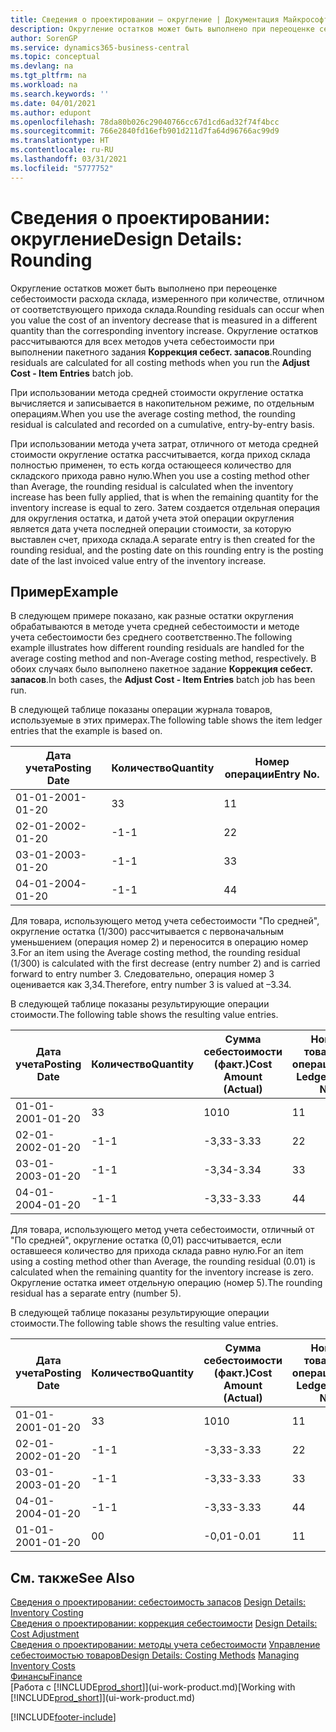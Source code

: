 ```yaml
---
title: Сведения о проектировании — округление | Документация Майкрософт
description: Округление остатков может быть выполнено при переоценке себестоимости расхода склада, измеренного при количестве, отличном от соответствующего прихода склада. Округление остатков рассчитываются для всех методов учета себестоимости при выполнении пакетного задания **Коррекция себест. запасов**.
author: SorenGP
ms.service: dynamics365-business-central
ms.topic: conceptual
ms.devlang: na
ms.tgt_pltfrm: na
ms.workload: na
ms.search.keywords: ''
ms.date: 04/01/2021
ms.author: edupont
ms.openlocfilehash: 78da80b026c29040766cc67d1cd6ad32f74f4bcc
ms.sourcegitcommit: 766e2840fd16efb901d211d7fa64d96766ac99d9
ms.translationtype: HT
ms.contentlocale: ru-RU
ms.lasthandoff: 03/31/2021
ms.locfileid: "5777752"
---
```

# <a name="design-details-rounding"></a><span data-ttu-id="de6f6-104">Сведения о проектировании: округление</span><span class="sxs-lookup"><span data-stu-id="de6f6-104">Design Details: Rounding</span></span>
<span data-ttu-id="de6f6-105">Округление остатков может быть выполнено при переоценке себестоимости расхода склада, измеренного при количестве, отличном от соответствующего прихода склада.</span><span class="sxs-lookup"><span data-stu-id="de6f6-105">Rounding residuals can occur when you value the cost of an inventory decrease that is measured in a different quantity than the corresponding inventory increase.</span></span> <span data-ttu-id="de6f6-106">Округление остатков рассчитываются для всех методов учета себестоимости при выполнении пакетного задания **Коррекция себест. запасов**.</span><span class="sxs-lookup"><span data-stu-id="de6f6-106">Rounding residuals are calculated for all costing methods when you run the **Adjust Cost - Item Entries** batch job.</span></span>  

 <span data-ttu-id="de6f6-107">При использовании метода средней стоимости округление остатка вычисляется и записывается в накопительном режиме, по отдельным операциям.</span><span class="sxs-lookup"><span data-stu-id="de6f6-107">When you use the average costing method, the rounding residual is calculated and recorded on a cumulative, entry-by-entry basis.</span></span>  

 <span data-ttu-id="de6f6-108">При использовании метода учета затрат, отличного от метода средней стоимости округление остатка рассчитывается, когда приход склада полностью применен, то есть когда остающееся количество для складского прихода равно нулю.</span><span class="sxs-lookup"><span data-stu-id="de6f6-108">When you use a costing method other than Average, the rounding residual is calculated when the inventory increase has been fully applied, that is when the remaining quantity for the inventory increase is equal to zero.</span></span> <span data-ttu-id="de6f6-109">Затем создается отдельная операция для округления остатка, и датой учета этой операции округления является дата учета последней операции стоимости, за которую выставлен счет, прихода склада.</span><span class="sxs-lookup"><span data-stu-id="de6f6-109">A separate entry is then created for the rounding residual, and the posting date on this rounding entry is the posting date of the last invoiced value entry of the inventory increase.</span></span>  

## <a name="example"></a><span data-ttu-id="de6f6-110">Пример</span><span class="sxs-lookup"><span data-stu-id="de6f6-110">Example</span></span>  
 <span data-ttu-id="de6f6-111">В следующем примере показано, как разные остатки округления обрабатываются в методе учета средней себестоимости и методе учета себестоимости без среднего соответственно.</span><span class="sxs-lookup"><span data-stu-id="de6f6-111">The following example illustrates how different rounding residuals are handled for the average costing method and non-Average costing method, respectively.</span></span> <span data-ttu-id="de6f6-112">В обоих случаях было выполнено пакетное задание **Коррекция себест. запасов**.</span><span class="sxs-lookup"><span data-stu-id="de6f6-112">In both cases, the **Adjust Cost - Item Entries** batch job has been run.</span></span>  

 <span data-ttu-id="de6f6-113">В следующей таблице показаны операции журнала товаров, используемые в этих примерах.</span><span class="sxs-lookup"><span data-stu-id="de6f6-113">The following table shows the item ledger entries that the example is based on.</span></span>  

|<span data-ttu-id="de6f6-114">Дата учета</span><span class="sxs-lookup"><span data-stu-id="de6f6-114">Posting Date</span></span>|<span data-ttu-id="de6f6-115">Количество</span><span class="sxs-lookup"><span data-stu-id="de6f6-115">Quantity</span></span>|<span data-ttu-id="de6f6-116">Номер операции</span><span class="sxs-lookup"><span data-stu-id="de6f6-116">Entry No.</span></span>|  
|------------------|--------------|---------------|  
|<span data-ttu-id="de6f6-117">01-01-20</span><span class="sxs-lookup"><span data-stu-id="de6f6-117">01-01-20</span></span>|<span data-ttu-id="de6f6-118">3</span><span class="sxs-lookup"><span data-stu-id="de6f6-118">3</span></span>|<span data-ttu-id="de6f6-119">1</span><span class="sxs-lookup"><span data-stu-id="de6f6-119">1</span></span>|  
|<span data-ttu-id="de6f6-120">02-01-20</span><span class="sxs-lookup"><span data-stu-id="de6f6-120">02-01-20</span></span>|<span data-ttu-id="de6f6-121">-1</span><span class="sxs-lookup"><span data-stu-id="de6f6-121">-1</span></span>|<span data-ttu-id="de6f6-122">2</span><span class="sxs-lookup"><span data-stu-id="de6f6-122">2</span></span>|  
|<span data-ttu-id="de6f6-123">03-01-20</span><span class="sxs-lookup"><span data-stu-id="de6f6-123">03-01-20</span></span>|<span data-ttu-id="de6f6-124">-1</span><span class="sxs-lookup"><span data-stu-id="de6f6-124">-1</span></span>|<span data-ttu-id="de6f6-125">3</span><span class="sxs-lookup"><span data-stu-id="de6f6-125">3</span></span>|  
|<span data-ttu-id="de6f6-126">04-01-20</span><span class="sxs-lookup"><span data-stu-id="de6f6-126">04-01-20</span></span>|<span data-ttu-id="de6f6-127">-1</span><span class="sxs-lookup"><span data-stu-id="de6f6-127">-1</span></span>|<span data-ttu-id="de6f6-128">4</span><span class="sxs-lookup"><span data-stu-id="de6f6-128">4</span></span>|  

 <span data-ttu-id="de6f6-129">Для товара, использующего метод учета себестоимости "По средней", округление остатка (1/300) рассчитывается с первоначальным уменьшением (операция номер 2) и переносится в операцию номер 3.</span><span class="sxs-lookup"><span data-stu-id="de6f6-129">For an item using the Average costing method, the rounding residual (1/300) is calculated with the first decrease (entry number 2) and is carried forward to entry number 3.</span></span> <span data-ttu-id="de6f6-130">Следовательно, операция номер 3 оценивается как 3,34.</span><span class="sxs-lookup"><span data-stu-id="de6f6-130">Therefore, entry number 3 is valued at –3.34.</span></span>  

 <span data-ttu-id="de6f6-131">В следующей таблице показаны результирующие операции стоимости.</span><span class="sxs-lookup"><span data-stu-id="de6f6-131">The following table shows the resulting value entries.</span></span>  

|<span data-ttu-id="de6f6-132">Дата учета</span><span class="sxs-lookup"><span data-stu-id="de6f6-132">Posting Date</span></span>|<span data-ttu-id="de6f6-133">Количество</span><span class="sxs-lookup"><span data-stu-id="de6f6-133">Quantity</span></span>|<span data-ttu-id="de6f6-134">Сумма себестоимости (факт.)</span><span class="sxs-lookup"><span data-stu-id="de6f6-134">Cost Amount (Actual)</span></span>|<span data-ttu-id="de6f6-135">Номер товарной операции</span><span class="sxs-lookup"><span data-stu-id="de6f6-135">Item Ledger Entry No.</span></span>|<span data-ttu-id="de6f6-136">Номер операции</span><span class="sxs-lookup"><span data-stu-id="de6f6-136">Entry No.</span></span>|  
|------------------|--------------|----------------------------|---------------------------|---------------|  
|<span data-ttu-id="de6f6-137">01-01-20</span><span class="sxs-lookup"><span data-stu-id="de6f6-137">01-01-20</span></span>|<span data-ttu-id="de6f6-138">3</span><span class="sxs-lookup"><span data-stu-id="de6f6-138">3</span></span>|<span data-ttu-id="de6f6-139">10</span><span class="sxs-lookup"><span data-stu-id="de6f6-139">10</span></span>|<span data-ttu-id="de6f6-140">1</span><span class="sxs-lookup"><span data-stu-id="de6f6-140">1</span></span>|<span data-ttu-id="de6f6-141">1</span><span class="sxs-lookup"><span data-stu-id="de6f6-141">1</span></span>|  
|<span data-ttu-id="de6f6-142">02-01-20</span><span class="sxs-lookup"><span data-stu-id="de6f6-142">02-01-20</span></span>|<span data-ttu-id="de6f6-143">-1</span><span class="sxs-lookup"><span data-stu-id="de6f6-143">-1</span></span>|<span data-ttu-id="de6f6-144">-3,33</span><span class="sxs-lookup"><span data-stu-id="de6f6-144">-3.33</span></span>|<span data-ttu-id="de6f6-145">2</span><span class="sxs-lookup"><span data-stu-id="de6f6-145">2</span></span>|<span data-ttu-id="de6f6-146">2</span><span class="sxs-lookup"><span data-stu-id="de6f6-146">2</span></span>|  
|<span data-ttu-id="de6f6-147">03-01-20</span><span class="sxs-lookup"><span data-stu-id="de6f6-147">03-01-20</span></span>|<span data-ttu-id="de6f6-148">-1</span><span class="sxs-lookup"><span data-stu-id="de6f6-148">-1</span></span>|<span data-ttu-id="de6f6-149">-3,34</span><span class="sxs-lookup"><span data-stu-id="de6f6-149">-3.34</span></span>|<span data-ttu-id="de6f6-150">3</span><span class="sxs-lookup"><span data-stu-id="de6f6-150">3</span></span>|<span data-ttu-id="de6f6-151">3</span><span class="sxs-lookup"><span data-stu-id="de6f6-151">3</span></span>|  
|<span data-ttu-id="de6f6-152">04-01-20</span><span class="sxs-lookup"><span data-stu-id="de6f6-152">04-01-20</span></span>|<span data-ttu-id="de6f6-153">-1</span><span class="sxs-lookup"><span data-stu-id="de6f6-153">-1</span></span>|<span data-ttu-id="de6f6-154">-3,33</span><span class="sxs-lookup"><span data-stu-id="de6f6-154">-3.33</span></span>|<span data-ttu-id="de6f6-155">4</span><span class="sxs-lookup"><span data-stu-id="de6f6-155">4</span></span>|<span data-ttu-id="de6f6-156">4</span><span class="sxs-lookup"><span data-stu-id="de6f6-156">4</span></span>|  

 <span data-ttu-id="de6f6-157">Для товара, использующего метод учета себестоимости, отличный от "По средней", округление остатка (0,01) рассчитывается, если оставшееся количество для прихода склада равно нулю.</span><span class="sxs-lookup"><span data-stu-id="de6f6-157">For an item using a costing method other than Average, the rounding residual (0.01) is calculated when the remaining quantity for the inventory increase is zero.</span></span> <span data-ttu-id="de6f6-158">Округление остатка имеет отдельную операцию (номер 5).</span><span class="sxs-lookup"><span data-stu-id="de6f6-158">The rounding residual has a separate entry (number 5).</span></span>  

 <span data-ttu-id="de6f6-159">В следующей таблице показаны результирующие операции стоимости.</span><span class="sxs-lookup"><span data-stu-id="de6f6-159">The following table shows the resulting value entries.</span></span>  

|<span data-ttu-id="de6f6-160">Дата учета</span><span class="sxs-lookup"><span data-stu-id="de6f6-160">Posting Date</span></span>|<span data-ttu-id="de6f6-161">Количество</span><span class="sxs-lookup"><span data-stu-id="de6f6-161">Quantity</span></span>|<span data-ttu-id="de6f6-162">Сумма себестоимости (факт.)</span><span class="sxs-lookup"><span data-stu-id="de6f6-162">Cost Amount (Actual)</span></span>|<span data-ttu-id="de6f6-163">Номер товарной операции</span><span class="sxs-lookup"><span data-stu-id="de6f6-163">Item Ledger Entry No.</span></span>|<span data-ttu-id="de6f6-164">Номер операции</span><span class="sxs-lookup"><span data-stu-id="de6f6-164">Entry No.</span></span>|  
|------------------|--------------|----------------------------|---------------------------|---------------|  
|<span data-ttu-id="de6f6-165">01-01-20</span><span class="sxs-lookup"><span data-stu-id="de6f6-165">01-01-20</span></span>|<span data-ttu-id="de6f6-166">3</span><span class="sxs-lookup"><span data-stu-id="de6f6-166">3</span></span>|<span data-ttu-id="de6f6-167">10</span><span class="sxs-lookup"><span data-stu-id="de6f6-167">10</span></span>|<span data-ttu-id="de6f6-168">1</span><span class="sxs-lookup"><span data-stu-id="de6f6-168">1</span></span>|<span data-ttu-id="de6f6-169">1</span><span class="sxs-lookup"><span data-stu-id="de6f6-169">1</span></span>|  
|<span data-ttu-id="de6f6-170">02-01-20</span><span class="sxs-lookup"><span data-stu-id="de6f6-170">02-01-20</span></span>|<span data-ttu-id="de6f6-171">-1</span><span class="sxs-lookup"><span data-stu-id="de6f6-171">-1</span></span>|<span data-ttu-id="de6f6-172">-3,33</span><span class="sxs-lookup"><span data-stu-id="de6f6-172">-3.33</span></span>|<span data-ttu-id="de6f6-173">2</span><span class="sxs-lookup"><span data-stu-id="de6f6-173">2</span></span>|<span data-ttu-id="de6f6-174">2</span><span class="sxs-lookup"><span data-stu-id="de6f6-174">2</span></span>|  
|<span data-ttu-id="de6f6-175">03-01-20</span><span class="sxs-lookup"><span data-stu-id="de6f6-175">03-01-20</span></span>|<span data-ttu-id="de6f6-176">-1</span><span class="sxs-lookup"><span data-stu-id="de6f6-176">-1</span></span>|<span data-ttu-id="de6f6-177">-3,33</span><span class="sxs-lookup"><span data-stu-id="de6f6-177">-3.33</span></span>|<span data-ttu-id="de6f6-178">3</span><span class="sxs-lookup"><span data-stu-id="de6f6-178">3</span></span>|<span data-ttu-id="de6f6-179">3</span><span class="sxs-lookup"><span data-stu-id="de6f6-179">3</span></span>|  
|<span data-ttu-id="de6f6-180">04-01-20</span><span class="sxs-lookup"><span data-stu-id="de6f6-180">04-01-20</span></span>|<span data-ttu-id="de6f6-181">-1</span><span class="sxs-lookup"><span data-stu-id="de6f6-181">-1</span></span>|<span data-ttu-id="de6f6-182">-3,33</span><span class="sxs-lookup"><span data-stu-id="de6f6-182">-3.33</span></span>|<span data-ttu-id="de6f6-183">4</span><span class="sxs-lookup"><span data-stu-id="de6f6-183">4</span></span>|<span data-ttu-id="de6f6-184">4</span><span class="sxs-lookup"><span data-stu-id="de6f6-184">4</span></span>|  
|<span data-ttu-id="de6f6-185">01-01-20</span><span class="sxs-lookup"><span data-stu-id="de6f6-185">01-01-20</span></span>|<span data-ttu-id="de6f6-186">0</span><span class="sxs-lookup"><span data-stu-id="de6f6-186">0</span></span>|<span data-ttu-id="de6f6-187">-0,01</span><span class="sxs-lookup"><span data-stu-id="de6f6-187">-0.01</span></span>|<span data-ttu-id="de6f6-188">1</span><span class="sxs-lookup"><span data-stu-id="de6f6-188">1</span></span>|<span data-ttu-id="de6f6-189">5</span><span class="sxs-lookup"><span data-stu-id="de6f6-189">5</span></span>|  

## <a name="see-also"></a><span data-ttu-id="de6f6-190">См. также</span><span class="sxs-lookup"><span data-stu-id="de6f6-190">See Also</span></span>  
 <span data-ttu-id="de6f6-191">[Сведения о проектировании: себестоимость запасов](design-details-inventory-costing.md) </span><span class="sxs-lookup"><span data-stu-id="de6f6-191">[Design Details: Inventory Costing](design-details-inventory-costing.md) </span></span>  
 <span data-ttu-id="de6f6-192">[Сведения о проектировании: коррекция себестоимости](design-details-cost-adjustment.md) </span><span class="sxs-lookup"><span data-stu-id="de6f6-192">[Design Details: Cost Adjustment](design-details-cost-adjustment.md) </span></span>  
 <span data-ttu-id="de6f6-193">[Сведения о проектировании: методы учета себестоимости](design-details-costing-methods.md) [Управление себестоимостью товаров](finance-manage-inventory-costs.md)</span><span class="sxs-lookup"><span data-stu-id="de6f6-193">[Design Details: Costing Methods](design-details-costing-methods.md) [Managing Inventory Costs](finance-manage-inventory-costs.md)</span></span>  
 [<span data-ttu-id="de6f6-194">Финансы</span><span class="sxs-lookup"><span data-stu-id="de6f6-194">Finance</span></span>](finance.md)  
 <span data-ttu-id="de6f6-195">[Работа с [!INCLUDE[prod_short](includes/prod_short.md)]](ui-work-product.md)</span><span class="sxs-lookup"><span data-stu-id="de6f6-195">[Working with [!INCLUDE[prod_short](includes/prod_short.md)]](ui-work-product.md)</span></span>


[!INCLUDE[footer-include](includes/footer-banner.md)]